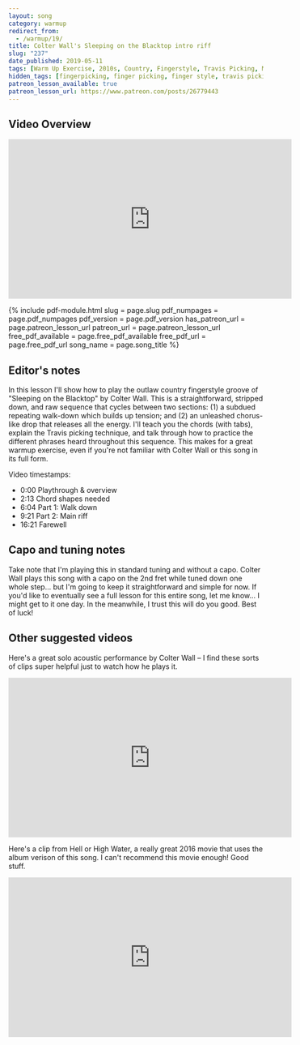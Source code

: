 ```yaml
---
layout: song
category: warmup
redirect_from:
  - /warmup/19/
title: Colter Wall's Sleeping on the Blacktop intro riff
slug: "237"
date_published: 2019-05-11
tags: [Warm Up Exercise, 2010s, Country, Fingerstyle, Travis Picking, Movie Songs]
hidden_tags: [fingerpicking, finger picking, finger style, travis picking, hell or high water, colter wall]
patreon_lesson_available: true
patreon_lesson_url: https://www.patreon.com/posts/26779443
---
```


## Video Overview

<iframe width="560" height="315" src="https://www.youtube.com/embed/DwFoiDmJBMo?showinfo=0" frameborder="0" allowfullscreen></iframe>

<!-- Coming soon... -->

{% include pdf-module.html slug = page.slug pdf_numpages = page.pdf_numpages pdf_version = page.pdf_version has_patreon_url = page.patreon_lesson_url patreon_url = page.patreon_lesson_url free_pdf_available = page.free_pdf_available free_pdf_url = page.free_pdf_url song_name = page.song_title %}

## Editor's notes

In this lesson I'll show how to play the outlaw country fingerstyle groove of "Sleeping on the Blacktop" by Colter Wall. This is a straightforward, stripped down, and raw sequence that cycles between two sections: (1) a subdued repeating walk-down which builds up tension; and (2) an unleashed chorus-like drop that releases all the energy. I'll teach you the chords (with tabs), explain the Travis picking technique, and talk through how to practice the different phrases heard throughout this sequence. This makes for a great warmup exercise, even if you're not familiar with Colter Wall or this song in its full form.

Video timestamps:

- 0:00 Playthrough & overview
- 2:13 Chord shapes needed
- 6:04 Part 1: Walk down
- 9:21 Part 2: Main riff
- 16:21 Farewell

## Capo and tuning notes

Take note that I'm playing this in standard tuning and without a capo. Colter Wall plays this song with a capo on the 2nd fret while tuned down one whole step... but I'm going to keep it straightforward and simple for now. If you'd like to eventually see a full lesson for this entire song, let me know... I might get to it one day. In the meanwhile, I trust this will do you good. Best of luck!

## Other suggested videos

Here's a great solo acoustic performance by Colter Wall – I find these sorts of clips super helpful just to watch how he plays it.

<iframe width="560" height="315" src="https://www.youtube.com/embed/qSYkikkitS0" frameborder="0" allow="accelerometer; autoplay; encrypted-media; gyroscope; picture-in-picture" allowfullscreen></iframe>

Here's a clip from Hell or High Water, a really great 2016 movie that uses the album verison of this song. I can't recommend this movie enough! Good stuff.

<iframe width="560" height="315" src="https://www.youtube.com/embed/_V-5p3fM90s" frameborder="0" allow="accelerometer; autoplay; encrypted-media; gyroscope; picture-in-picture" allowfullscreen></iframe>
